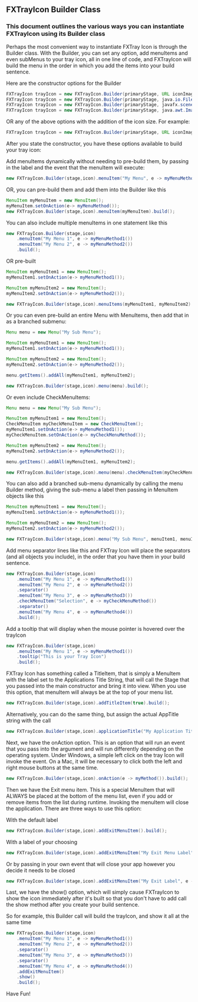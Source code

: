 ## FXTrayIcon Builder Class
### This document outlines the various ways you can instantiate FXTrayIcon using its Builder class

Perhaps the most convenient way to instantiate FXTray Icon is through the Builder class. With the Builder,
you can set any option, add menuItems and even subMenus to your tray icon, all in one line of code, and
FXTrayIcon will build the menu in the order in which you add the items into your build sentence.

Here are the constructor options for the Builder
```Java
FXTrayIcon trayIcon = new FXTrayIcon.Builder(primaryStage, URL iconImagePath)
FXTrayIcon trayIcon = new FXTrayIcon.Builder(primaryStage, java.io.File iconImageFile)
FXTrayIcon trayIcon = new FXTrayIcon.Builder(primaryStage, javafx.scene.image.Image iconJavaFXImage)
FXTrayIcon trayIcon = new FXTrayIcon.Builder(primaryStage, java.awt.Image iconJavaAWTImage)
```

OR any of the above options with the addition of the icon size. For example:
```java
FXTrayIcon trayIcon = new FXTrayIcon.Builder(primaryStage, URL iconImagePath, int width, int height)
```
After you state the constructor, you have these options available to build your tray icon:

Add menuItems dynamically without needing to pre-build them, by passing in the label and the
event that the menuItem will execute:
```java
new FXTrayIcon.Builder(stage,icon).menuItem("My Menu", e -> myMenuMethod()).build();
```
OR, you can pre-build them and add them into the Builder like this
```java
MenuItem myMenuItem = new MenuItem();
myMenuItem.setOnAction(e-> myMenuMethod());
new FXTrayIcon.Builder(stage,icon).menuItem(myMenuItem).build();
```

You can also include multiple menuItems in one statement like this

```java
new FXTrayIcon.Builder(stage,icon)
    .menuItem("My Menu 1", e -> myMenuMethod1())
    .menuItem("My Menu 2", e -> myMenuMethod2())
    .build();
```
OR pre-built
```java
MenuItem myMenuItem1 = new MenuItem();
myMenuItem1.setOnAction(e-> myMenuMethod1());

MenuItem myMenuItem2 = new MenuItem();
myMenuItem2.setOnAction(e-> myMenuMethod2());

new FXTrayIcon.Builder(stage,icon).menuItems(myMenuItem1, myMenuItem2).build();
```

Or you can even pre-build an entire Menu with MenuItems, then add that in as a branched submenu:

```java
Menu menu = new Menu("My Sub Menu");

MenuItem myMenuItem1 = new MenuItem();
myMenuItem1.setOnAction(e-> myMenuMethod1());

MenuItem myMenuItem2 = new MenuItem();
myMenuItem2.setOnAction(e-> myMenuMethod2());

menu.getItems().addAll(myMenuItem1, myMenuItem2);

new FXTrayIcon.Builder(stage,icon).menu(menu).build();
```

Or even include CheckMenuItems:
```java
Menu menu = new Menu("My Sub Menu");

MenuItem myMenuItem1 = new MenuItem();
CheckMenuItem myCheckMenuItem = new CheckMenuItem();
myMenuItem1.setOnAction(e-> myMenuMethod1());
myCheckMenuItem.setOnAction(e-> myCheckMenuMethod());

MenuItem myMenuItem2 = new MenuItem();
myMenuItem2.setOnAction(e-> myMenuMethod2());

menu.getItems().addAll(myMenuItem1, myMenuItem2);

new FXTrayIcon.Builder(stage,icon).menu(menu).checkMenuItem(myCheckMenuItem).build();

```

You can also add a branched sub-menu dynamically by calling the menu Builder method, giving
the sub-menu a label then passing in MenuItem objects like this

```java
MenuItem myMenuItem1 = new MenuItem();
myMenuItem1.setOnAction(e-> myMenuMethod1());

MenuItem myMenuItem2 = new MenuItem();
myMenuItem2.setOnAction(e-> myMenuMethod2());

new FXTrayIcon.Builder(stage,icon).menu("My Sub Menu", menuItem1, menuItem2).build();
```

Add menu separator lines like this and FXTray Icon will place the separators (and all
objects you include), in the order that you have them in your build sentence.

```java
new FXTrayIcon.Builder(stage,icon)
    .menuItem("My Menu 1", e -> myMenuMethod1())
    .menuItem("My Menu 2", e -> myMenuMethod2())
    .separator()
    .menuItem("My Menu 3", e -> myMenuMethod3())
    .checkMenuItem("Selection", e -> myCheckMenuMethod())
    .separator()
    .menuItem("My Menu 4", e -> myMenuMethod4())
    .build();
```

Add a tooltip that will display when the mouse pointer is hovered over the trayIcon

```java
new FXTrayIcon.Builder(stage,icon)
    .menuItem("My Menu 1", e -> myMenuMethod1())
    .tooltip("This is your Tray Icon")
    .build();
```

FXTray Icon has something called a TitleItem, that is simply a MenuItem with the label
set to the Applications Title String, that will call the Stage that you passed into the
main constructor and bring it into view. When you use this option, that menuItem will
always be at the top of your menu list.
```java
new FXTrayIcon.Builder(stage,icon).addTitleItem(true).build();
```

Alternatively, you can do the same thing, but assign the actual AppTitle string with
the call
```java
new FXTrayIcon.Builder(stage,icon).applicationTitle("My Application Title").build();
```

Next, we have the onAction option. This is an option that will run an event that you pass
into the argument and will run differently depending on the operating system. Under Windows,
a simple left click on the tray Icon will invoke the event. On a Mac, it will be necessary
to click both the left and right mouse buttons at the same time.
```java
new FXTrayIcon.Builder(stage,icon).onAction(e -> myMethod()).build();
```

Then we have the Exit menu item. This is a special MenuItem that will ALWAYS be placed
at the bottom of the menu list, even if you add or remove items from the list during
runtime. Invoking the menuItem will close the application. There are three ways to use
this option:

With the default label
```java
new FXTrayIcon.Builder(stage,icon).addExitMenuItem().build();
```

With a label of your choosing
```java
new FXTrayIcon.Builder(stage,icon).addExitMenuItem("My Exit Menu Label").build();
```

Or by passing in your own event that will close your app however you decide it needs to
be closed
```java
new FXTrayIcon.Builder(stage,icon).addExitMenuItem("My Exit Label", e -> myExitMethod()).build();
```

Last, we have the show() option, which will simply cause FXTrayIcon to show the icon
immediately after it's built so that you don't have to add call the show method after you
create your build sentence.

So for example, this Builder call will build the trayIcon, and show it all at the same time
```java
new FXTrayIcon.Builder(stage,icon)
    .menuItem("My Menu 1", e -> myMenuMethod1())
    .menuItem("My Menu 2", e -> myMenuMethod2())
    .separator()
    .menuItem("My Menu 3", e -> myMenuMethod3())
    .separator()
    .menuItem("My Menu 4", e -> myMenuMethod4())
    .addExitMenuItem()
    .show()
    .build();
```

Have Fun!
